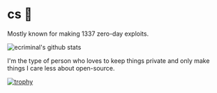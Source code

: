 # cs 💸

Mostly known for making 1337 zero-day exploits.

![ecriminal's github stats](https://github-readme-stats.vercel.app/api?username=ecriminal&theme=dracula&show_icons=true)

I'm the type of person who loves to keep things private and only make things I care less about open-source.

[![trophy](https://github-profile-trophy.vercel.app/?username=ecriminal&theme=dracula&margin-w=15&margin-h=15&column=3)]()
